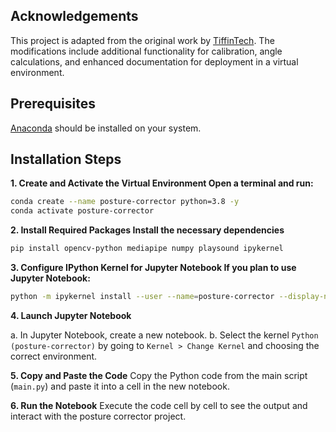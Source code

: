 ## Acknowledgements
This project is adapted from the original work by [TiffinTech](https://github.com/TiffinTech/posture-corrector). The modifications include additional functionality for calibration, angle calculations, and enhanced documentation for deployment in a virtual environment.

## Prerequisites
[Anaconda](https://www.anaconda.com/) should be installed on your system.

## Installation Steps

**1. Create and Activate the Virtual Environment Open a terminal and run:**
```bash
conda create --name posture-corrector python=3.8 -y
conda activate posture-corrector
```

**2. Install Required Packages Install the necessary dependencies**
```bash
pip install opencv-python mediapipe numpy playsound ipykernel
```

**3. Configure IPython Kernel for Jupyter Notebook If you plan to use Jupyter Notebook:**
```bash
python -m ipykernel install --user --name=posture-corrector --display-name "Python (posture-corrector)"
```

**4. Launch Jupyter Notebook**

  a. In Jupyter Notebook, create a new notebook.
  b. Select the kernel `Python (posture-corrector)` by going to `Kernel > Change Kernel` and choosing the correct environment.

**5. Copy and Paste the Code**
Copy the Python code from the main script (`main.py`) and paste it into a cell in the new notebook.

**6. Run the Notebook**
Execute the code cell by cell to see the output and interact with the posture corrector project.
